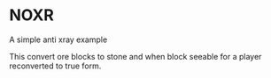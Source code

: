 # NOXR
A simple anti xray example



This convert ore blocks to stone and when block seeable for a player reconverted to true form.

